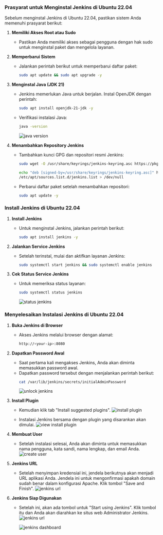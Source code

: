 ### Prasyarat untuk Menginstal Jenkins di Ubuntu 22.04  

Sebelum menginstal Jenkins di Ubuntu 22.04, pastikan sistem Anda memenuhi prasyarat berikut:  

1. **Memiliki Akses Root atau Sudo**  
   - Pastikan Anda memiliki akses sebagai pengguna dengan hak sudo untuk menginstal paket dan mengelola layanan.  

2. **Memperbarui Sistem**  
   - Jalankan perintah berikut untuk memperbarui daftar paket:  
     ```bash
     sudo apt update && sudo apt upgrade -y
     ```  

3. **Menginstal Java (JDK 21)**  
   - Jenkins memerlukan Java untuk berjalan. Instal OpenJDK dengan perintah:  
     ```bash
     sudo apt install openjdk-21-jdk -y
     ```  
   - Verifikasi instalasi Java:  
     ```bash
     java -version
     ```  
     ![java version](images/java-version.png)

5. **Menambahkan Repository Jenkins**  
   - Tambahkan kunci GPG dan repositori resmi Jenkins:  
     ```bash
     sudo wget -O /usr/share/keyrings/jenkins-keyring.asc https://pkg.jenkins.io/debian-stable/jenkins.io-2023.key
     ```

     ```bash
     echo "deb [signed-by=/usr/share/keyrings/jenkins-keyring.asc]" https://pkg.jenkins.io/debian-stable binary/ | sudo tee \
     /etc/apt/sources.list.d/jenkins.list > /dev/null
     ```  

   - Perbarui daftar paket setelah menambahkan repositori:  
     ```bash
     sudo apt update -y
     ```  

### Install Jenkins di Ubuntu 22.04

1. **Install Jenkins**  
   - Untuk menginstal Jenkins, jalankan perintah berikut:
     ```bash
     sudo apt install jenkins -y
     ```

2. **Jalankan Service Jenkins**  
   - Setelah terinstal, mulai dan aktifkan layanan Jenkins:  
     ```bash
     sudo systemctl start jenkins && sudo systemctl enable jenkins
     ```

3. **Cek Status Service Jenkins**  
   - Untuk memeriksa status layanan:  
     ```bash
     sudo systemctl status jenkins
     ```
     ![status jenkins](images/status-jenkins.png)

### Menyelesaikan Instalasi Jenkins di Ubuntu 22.04

1. **Buka Jenkins di Browser**  
   - Akses Jenkins melalui browser dengan alamat:
     ```bash
     http://<your-ip>:8080
     ```

2. **Dapatkan Password Awal**  
   - Saat pertama kali mengakses Jenkins, Anda akan diminta memasukkan password awal.
   - Dapatkan password tersebut dengan menjalankan perintah berikut:
     ```bash
     cat /var/lib/jenkins/secrets/initialAdminPassword
     ```
     ![unlock jenkins](images/unlock-jenkins.png)

3. **Install Plugin**  
   - Kemudian klik tab "Install suggested plugins".
     ![install plugin](images/install-plugin.png)

   - Instalasi Jenkins bersama dengan plugin yang disarankan akan dimulai.
     ![view install plugin](images/view-install-plugin.png)

4. **Membuat User**  
   - Setelah instalasi selesai, Anda akan diminta untuk memasukkan nama pengguna, kata sandi, nama lengkap, dan email Anda.
     ![create user](images/create-user.png)

5. **Jenkins URL**  
   - Setelah menyimpan kredensial ini, jendela berikutnya akan menjadi URL aplikasi Anda. Jendela ini untuk mengonfirmasi apakah domain sudah benar dalam konfigurasi Apache. Klik tombol "Save and Finish".
     ![jenkins url](images/jenkins-url.png)

5. **Jenkins Siap Digunakan**  
   - Setelah ini, akan ada tombol untuk "Start using Jenkins". Klik tombol itu dan Anda akan diarahkan ke situs web Administrator Jenkins.
     ![jenkins url](images/jenkins-ready.png)
   
     ![jenkins dashboard](images/jenkins-dashboard.png)
